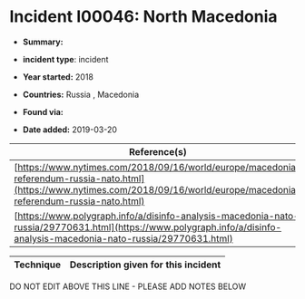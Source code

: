 # Incident I00046: North Macedonia

* **Summary:** 

* **incident type**: incident

* **Year started:** 2018

* **Countries:** Russia , Macedonia

* **Found via:** 

* **Date added:** 2019-03-20


| Reference(s) |
| --------- |
| [https://www.nytimes.com/2018/09/16/world/europe/macedonia-referendum-russia-nato.html](https://www.nytimes.com/2018/09/16/world/europe/macedonia-referendum-russia-nato.html) |
| [https://www.polygraph.info/a/disinfo-analysis-macedonia-nato-russia/29770631.html](https://www.polygraph.info/a/disinfo-analysis-macedonia-nato-russia/29770631.html) |

 

| Technique | Description given for this incident |
| --------- | ------------------------- |


DO NOT EDIT ABOVE THIS LINE - PLEASE ADD NOTES BELOW
